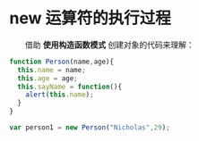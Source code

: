 # new 运算符的执行过程

　　借助 **使用构造函数模式** 创建对象的代码来理解：
  ```javascript
  function Person(name,age){
    this.name = name;
    this.age = age;
    this.sayName = function(){
      alert(this.name);
    }
  }
  
  var person1 = new Person("Nicholas",29);
  ```
